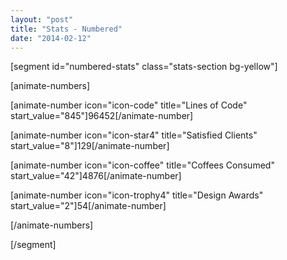 ```yaml
---
layout: "post"
title: "Stats - Numbered"
date: "2014-02-12"
---
```


[segment id="numbered-stats" class="stats-section bg-yellow"]

[animate-numbers]

[animate-number icon="icon-code" title="Lines of Code" start_value="845"]96452[/animate-number]

[animate-number icon="icon-star4" title="Satisfied Clients" start_value="8"]129[/animate-number]

[animate-number icon="icon-coffee" title="Coffees Consumed" start_value="42"]4876[/animate-number]

[animate-number icon="icon-trophy4" title="Design Awards" start_value="2"]54[/animate-number]

[/animate-numbers]

[/segment]